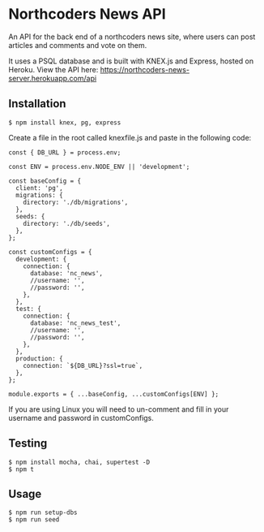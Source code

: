 # Northcoders News API

An API for the back end of a northcoders news site, where users can post articles and comments and vote on them.

It uses a PSQL database and is built with KNEX.js and Express, hosted on Heroku. View the API here: https://northcoders-news-server.herokuapp.com/api

## Installation

```
$ npm install knex, pg, express
```

Create a file in the root called knexfile.js and paste in the following code:

```
const { DB_URL } = process.env;

const ENV = process.env.NODE_ENV || 'development';

const baseConfig = {
  client: 'pg',
  migrations: {
    directory: './db/migrations',
  },
  seeds: {
    directory: './db/seeds',
  },
};

const customConfigs = {
  development: {
    connection: {
      database: 'nc_news',
      //username: '',
      //password: '',
    },
  },
  test: {
    connection: {
      database: 'nc_news_test',
      //username: '',
      //password: '',
    },
  },
  production: {
    connection: `${DB_URL}?ssl=true`,
  },
};

module.exports = { ...baseConfig, ...customConfigs[ENV] };

```

If you are using Linux you will need to un-comment and fill in your username and password in customConfigs.

## Testing

```
$ npm install mocha, chai, supertest -D
$ npm t

```

## Usage

```
$ npm run setup-dbs
$ npm run seed
```
